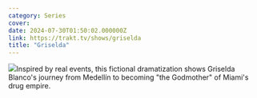 ```yaml
---
category: Series
cover: 
date: 2024-07-30T01:50:02.000000Z
link: https://trakt.tv/shows/griselda
title: "Griselda"
---
```


![](https://walter-r2.trakt.tv/images/shows/000/190/918/fanarts/thumb/4a1e2e582d.jpg)Inspired by real events, this fictional dramatization shows Griselda Blanco's journey from Medellín to becoming "the Godmother" of Miami's drug empire.